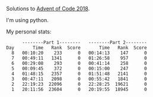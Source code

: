 Solutions to [Advent of Code 2018](adventofcode.com/2018).

I'm using python.


My personal stats:

```
      --------Part 1--------   --------Part 2--------
Day       Time   Rank  Score       Time   Rank  Score
  8   00:10:20    233      0   00:14:13    147      0
  7   00:49:11   1341      0   01:26:58    957      0
  6   00:29:08    293      0   00:41:14    258      0
  5   00:09:45    372      0   00:15:00    247      0
  4   01:48:15   2357      0   01:51:48   2141      0
  3   00:47:11   2098      0   00:55:42   1841      0
  2   22:19:23  22096      0   22:28:25  19621      0
  1   20:11:56  23604      0   20:19:55  18945      0
```
